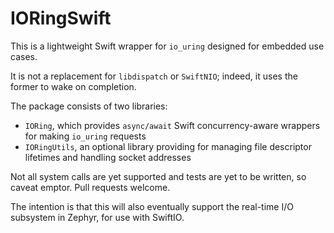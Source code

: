 IORingSwift
===========

This is a lightweight Swift wrapper for `io_uring` designed for embedded use cases.

It is not a replacement for `libdispatch` or `SwiftNIO`; indeed, it uses the former to wake on completion.

The package consists of two libraries:

* `IORing`, which provides `async/await` Swift concurrency-aware wrappers for making `io_uring` requests
* `IORingUtils`, an optional library providing for managing file descriptor lifetimes and handling socket addresses

Not all system calls are yet supported and tests are yet to be written, so caveat emptor. Pull requests welcome.

The intention is that this will also eventually support the real-time I/O subsystem in Zephyr, for use with SwiftIO.

